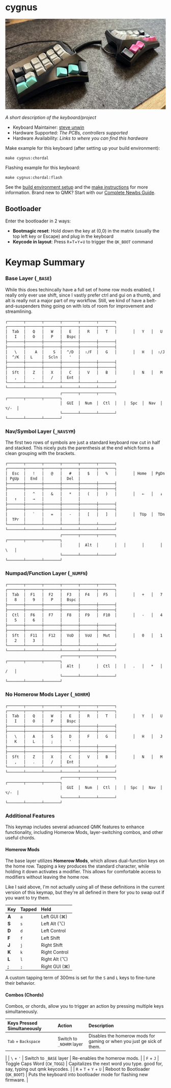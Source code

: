 # cygnus

![cygnus](/images/keeb1.jpeg)

*A short description of the keyboard/project*

* Keyboard Maintainer: [steve unwin](https://github.com/stunwin)
* Hardware Supported: *The PCBs, controllers supported*
* Hardware Availability: *Links to where you can find this hardware*

Make example for this keyboard (after setting up your build environment):

    make cygnus:chordal

Flashing example for this keyboard:

    make cygnus:chordal:flash

See the [build environment setup](https://docs.qmk.fm/#/getting_started_build_tools) and the [make instructions](https://docs.qmk.fm/#/getting_started_make_guide) for more information. Brand new to QMK? Start with our [Complete Newbs Guide](https://docs.qmk.fm/#/newbs).

## Bootloader

Enter the bootloader in 2 ways:

* **Bootmagic reset**: Hold down the key at (0,0) in the matrix (usually the top left key or Escape) and plug in the keyboard
* **Keycode in layout**: Press `R`+`T`+`Y`+`U` to trigger the `QK_BOOT` command

# Keymap Summary

### Base Layer (`_BASE`)

While this does techincally have a full set of home row mods enabled, I really only ever use shift, since I vastly prefer ctrl and gui on a thumb, and alt is really not a major part of my workflow. Still, we kind of have a belt-and-suspenders thing going on with lots of room for improvement and streamlining.

```
┌───────┬───────┬───────┬───────┬───────┬───────┐       ┌───────┬───────┬───────┬───────┬───────┬───────┐
│  Tab  │   Q   │   W   │   E   │   R   │   T   │       │   Y   │   U   │   I   │   O   │   P   │  Bspc │
├───────┼───────┼───────┼───────┼───────┼───────┤       ├───────┼───────┼───────┼───────┼───────┼───────┤
│   \   │    A  │    S  │  ^/D  │  ⇧/F  │   G   │       │   H   │  ⇧/J  │  ^/K  │  L    │  Scln │   '   │
├───────┼───────┼───────┼───────┼───────┼───────┤       ├───────┼───────┼───────┼───────┼───────┼───────┤
│  Sft  │   Z   │   X   │   C   │   V   │   B   │       │   N   │   M   │   ,   │   .   │   /   │  Ent  │
└───────┴───────┴───────┴───────┴───────┴───────┘       └───────┴───────┴───────┴───────┴───────┴───────┘
                        ┌───────┬───────┬───────┐   ┌───────┬───────┬───────┐
                        │  GUI  │  Num  │  Ctl  │   │  Spc  │  Nav  │  ⌥/-  │
                        └───────┴───────┴───────┘   └───────┴───────┴───────┘
```

### Nav/Symbol Layer (`_NAVSYM`)

The first two rows of symbols are just a standard keyboard row cut in half and stacked. This nicely puts the parenthesis at the end which forms a clean grouping with the brackets.

```
┌───────┬───────┬───────┬───────┬───────┬───────┐       ┌───────┬───────┬───────┬───────┬───────┬───────┐
│  Esc  │   !   │   @   │   #   │   $   │   %   │       │ Home  │ PgDn  │ PgUp  │  End  │       │  Del  │
├───────┼───────┼───────┼───────┼───────┼───────┤       ├───────┼───────┼───────┼───────┼───────┼───────┤
│       │   ^   │   &   │   *   │   (   │   )   │       │   ←   │   ↓   │   ↑   │   →   │       │       │
├───────┼───────┼───────┼───────┼───────┼───────┤       ├───────┼───────┼───────┼───────┼───────┼───────┤
│       │   `   │   =   │   -   │   [   │   ]   │       │  TUp  │  TDn  │  TPr  │       │       │       │
└───────┴───────┴───────┴───────┴───────┴───────┘       └───────┴───────┴───────┴───────┴───────┴───────┘
                        ┌───────┬───────┬───────┐   ┌───────┬───────┬───────┐
                        │       │  Alt  │       │   │       │       │   \   │
                        └───────┴───────┴───────┘   └───────┴───────┴───────┘
```

### Numpad/Function Layer (`_NUMFN`)

```
┌───────┬───────┬───────┬───────┬───────┬───────┐       ┌───────┬───────┬───────┬───────┬───────┬───────┐
│  Tab  │  F1   │  F2   │  F3   │  F4   │  F5   │       │   +   │   7   │   8   │   9   │   P   │  Bspc │
├───────┼───────┼───────┼───────┼───────┼───────┤       ├───────┼───────┼───────┼───────┼───────┼───────┤
│  Ctl  │  F6   │  F7   │  F8   │  F9   │  F10  │       │   -   │   4   │   5   │   6   │       │       │
├───────┼───────┼───────┼───────┼───────┼───────┤       ├───────┼───────┼───────┼───────┼───────┼───────┤
│  Sft  │  F11  │  F12  │  VoD  │  VoU  │  Mut  │       │   0   │   1   │   2   │   3   │       │       │
└───────┴───────┴───────┴───────┴───────┴───────┘       └───────┴───────┴───────┴───────┴───────┴───────┘
                        ┌───────┬───────┬───────┐   ┌───────┬───────┬───────┐
                        │  Alt  │       │  Ctl  │   │   .   │   *   │   /   │
                        └───────┴───────┴───────┘   └───────┴───────┴───────┘
```

### No Homerow Mods Layer (`_NOHRM`)

```
┌───────┬───────┬───────┬───────┬───────┬───────┐       ┌───────┬───────┬───────┬───────┬───────┬───────┐
│  Tab  │   Q   │   W   │   E   │   R   │   T   │       │   Y   │   U   │   I   │   O   │   P   │  Bspc │
├───────┼───────┼───────┼───────┼───────┼───────┤       ├───────┼───────┼───────┼───────┼───────┼───────┤
│   \   │   A   │   S   │   D   │   F   │   G   │       │   H   │   J   │   K   │   L   │   ;   │   '   │
├───────┼───────┼───────┼───────┼───────┼───────┤       ├───────┼───────┼───────┼───────┼───────┼───────┤
│  Sft  │   Z   │   X   │   C   │   V   │   B   │       │   N   │   M   │   ,   │   .   │   /   │  Ent  │
└───────┴───────┴───────┴───────┴───────┴───────┘       └───────┴───────┴───────┴───────┴───────┴───────┘
                        ┌───────┬───────┬───────┐   ┌───────┬───────┬───────┐
                        │  GUI  │  Num  │  Ctl  │   │  Spc  │  Nav  │  ⌥/-  │
                        └───────┴───────┴───────┘   └───────┴───────┴───────┘
```

### Additional Features

This keymap includes several advanced QMK features to enhance functionality, including Homerow Mods, layer-switching combos, and other useful chords.

#### Homerow Mods

The base layer utilizes **Homerow Mods**, which allows dual-function keys on the home row. Tapping a key produces the standard character, while holding it down activates a modifier. This allows for comfortable access to modifiers without leaving the home row.

Like I said above, I'm not actually using all of these definitions in the current version of this keymap, but they're all defined in there for you to swap out if you want to try them.

| Key      | Tapped     | Held          |
| :------- | :--------- | :------------ |
| **A**        | `a`          | Left GUI (⌘)  |
| **S**        | `s`          | Left Alt (⌥)  |
| **D**        | `d`          | Left Control  |
| **F**        | `f`          | Left Shift    |
| **J**        | `j`          | Right Shift   |
| **K**        | `k`          | Right Control |
| **L**        | `l`          | Right Alt (⌥) |
| **;**        | `;`          | Right GUI (⌘) |

A custom tapping term of 300ms is set for the `S` and `L` keys to fine-tune their behavior.

#### Combos (Chords)

Combos, or chords, allow you to trigger an action by pressing multiple keys simultaneously.

| Keys Pressed Simultaneously | Action                               | Description                                                                 |
| :-------------------------- | :----------------------------------- | :-------------------------------------------------------------------------- |
| `Tab` + `Backspace`         | Switch to `_NOHRM` layer             | Disables the homerow mods for gaming or when you just ge sick of them.
|
| `\` + `'`                   | Switch to `_BASE` layer              | Re-enables the homerow mods.                                                |
| `F` + `J`                   | Toggle Caps Word (`CW_TOGG`)         | Capitalizes the next word you type. good for, say, typing out qmk keycodes.  |
| `R` + `T` + `Y` + `U`       | Reboot to Bootloader (`QK_BOOT`)     | Puts the keyboard into bootloader mode for flashing new firmware.           |

```

